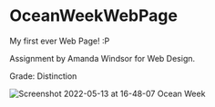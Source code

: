 # OceanWeekWebPage


My first ever Web Page! :P


Assignment by Amanda Windsor for Web Design.


Grade: Distinction


![Screenshot 2022-05-13 at 16-48-07 Ocean Week](https://user-images.githubusercontent.com/88325151/182602333-6fbd308f-043a-47e4-9168-980d3390081f.png)
